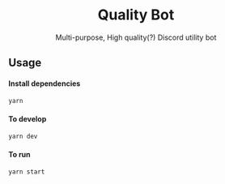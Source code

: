 <h1 align="center">Quality Bot</h1>
<p align="center">
  Multi-purpose, High quality(?) Discord utility bot
</p>

## Usage
#### Install dependencies
```bash
yarn
```

#### To develop
```bash
yarn dev
```

#### To run
```bash
yarn start
```
